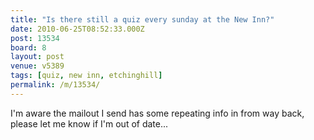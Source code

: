 ```yaml
---
title: "Is there still a quiz every sunday at the New Inn?"
date: 2010-06-25T08:52:33.000Z
post: 13534
board: 8
layout: post
venue: v5389
tags: [quiz, new inn, etchinghill]
permalink: /m/13534/
---
```

I'm aware the mailout I send has some repeating info in from way back, please let me know if I'm out of date...
